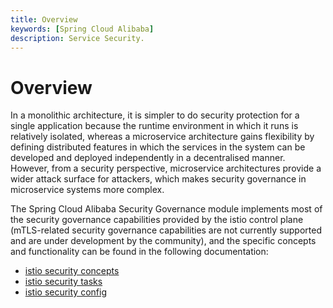 ```yaml
---
title: Overview
keywords: [Spring Cloud Alibaba]
description: Service Security.
---
```


# Overview
In a monolithic architecture, it is simpler to do security protection for a single application because the runtime environment in which it runs is relatively isolated, whereas a microservice architecture gains flexibility by defining distributed features in which the services in the system can be developed and deployed independently in a decentralised manner. However, from a security perspective, microservice architectures provide a wider attack surface for attackers, which makes security governance in microservice systems more complex.

The Spring Cloud Alibaba Security Governance module implements most of the security governance capabilities provided by the istio control plane (mTLS-related security governance capabilities are not currently supported and are under development by the community), and the specific concepts and functionality can be found in the following documentation:
- [istio security concepts](https://istio.io/latest/docs/concepts/security/)
- [istio security tasks](https://istio.io/latest/docs/tasks/security/)
- [istio security config](https://istio.io/latest/docs/reference/config/security/)